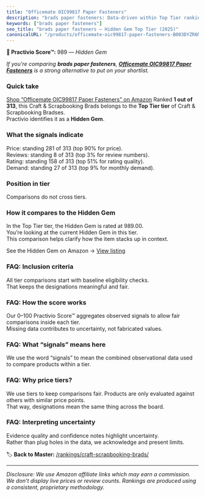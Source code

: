 ```yaml
---
title: "Officemate OIC99817 Paper Fasteners"
description: "brads paper fasteners: Data-driven within Top Tier ranking using the Practivio Score™. Positioned by quality, value, demand, findability, momentum."
keywords: ["brads paper fasteners"]
seo_title: "brads paper fasteners — Hidden Gem Top Tier (2025)"
canonicalURL: "/products/officemate-oic99817-paper-fasteners-B003DYZR6M/"
---
```


**💎 Practivio Score™:** 989 — _Hidden Gem_


*If you're comparing **brads paper fasteners**, **[Officemate OIC99817 Paper Fasteners](https://www.amazon.com/dp/B003DYZR6M?tag=practivio-20)** is a strong alternative to put on your shortlist.*
### Quick take
[Shop “Officemate OIC99817 Paper Fasteners” on Amazon](https://www.amazon.com/dp/B003DYZR6M?tag=practivio-20)
Ranked **1 out of 313**, this Craft & Scrapbooking Brads belongs to the **Top Tier tier** of Craft & Scrapbooking Bradses.  
Practivio identifies it as a **Hidden Gem**.

### What the signals indicate
Price: standing 281 of 313 (top 90% for price).  
Reviews: standing 8 of 313 (top 3% for review numbers).  
Rating: standing 158 of 313 (top 51% for rating quality).  
Demand: standing 27 of 313 (top 9% for monthly demand).

### Position in tier
Comparisons do not cross tiers.

### How it compares to the Hidden Gem
In the Top Tier tier, the Hidden Gem is rated at 989.00.  
You’re looking at the current Hidden Gem in this tier.  
This comparison helps clarify how the item stacks up in context.  

See the Hidden Gem on Amazon → [View listing](https://www.amazon.com/dp/B003DYZR6M?tag=practivio-20)

### FAQ: Inclusion criteria
All tier comparisons start with baseline eligibility checks.  
That keeps the designations meaningful and fair.

### FAQ: How the score works
Our 0–100 Practivio Score™ aggregates observed signals to allow fair comparisons inside each tier.  
Missing data contributes to uncertainty, not fabricated values.

### FAQ: What “signals” means here
We use the word “signals” to mean the combined observational data used to compare products within a tier.

### FAQ: Why price tiers?
We use tiers to keep comparisons fair. Products are only evaluated against others with similar price points.  
That way, designations mean the same thing across the board.

### FAQ: Interpreting uncertainty
Evidence quality and confidence notes highlight uncertainty.  
Rather than plug holes in the data, we acknowledge and present limits.


🏷️ **Back to Master:** [/rankings/craft-scrapbooking-brads/](/rankings/craft-scrapbooking-brads/)

---
_Disclosure: We use Amazon affiliate links which may earn a commission. We don’t display live prices or review counts. Rankings are produced using a consistent, proprietary methodology._
